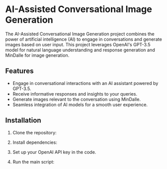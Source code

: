 # AI-Assisted Conversational Image Generation

The AI-Assisted Conversational Image Generation project combines the power of artificial intelligence (AI) to engage in conversations and generate images based on user input. This project leverages OpenAI's GPT-3.5 model for natural language understanding and response generation and MinDalle for image generation.

## Features

- Engage in conversational interactions with an AI assistant powered by GPT-3.5.
- Receive informative responses and insights to your queries.
- Generate images relevant to the conversation using MinDalle.
- Seamless integration of AI models for a smooth user experience.

## Installation

1. Clone the repository:


2. Install dependencies:


3. Set up your OpenAI API key in the code.

4. Run the main script:

